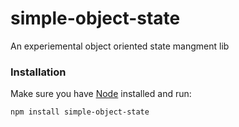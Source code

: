 # simple-object-state

An experiemental object oriented state mangment lib


### Installation

Make sure you have [Node](https://nodejs.org/)
installed and run:

    npm install simple-object-state
    
